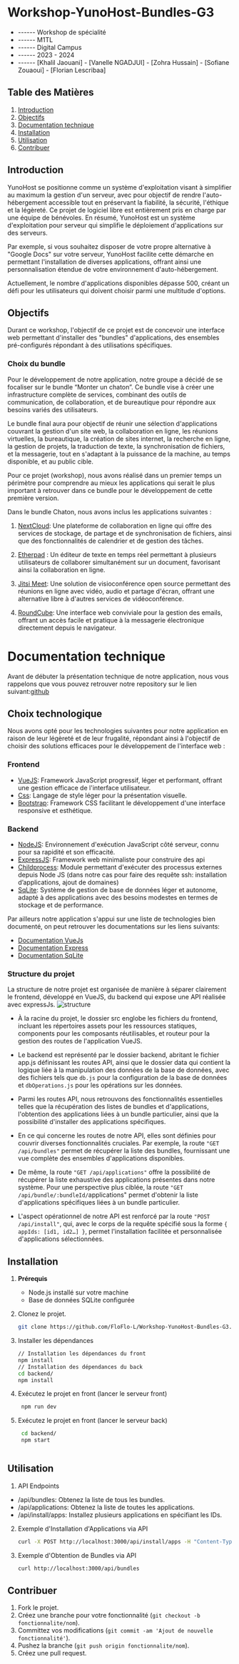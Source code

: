 # Workshop-YunoHost-Bundles-G3
- ------ Workshop de spécialité
- ------ M1TL
- ------ Digital Campus 
- ------ 2023 - 2024
- ------ [Khalil Jaouani]  - [Vanelle NGADJUI] - [Zohra Hussain] - [Sofiane Zouaoui] - [Florian Lescribaa]


## Table des Matières

1. [Introduction](#introduction)
2. [Objectifs](#objectifs)
3. [Documentation technique](#documentation_technique)
4. [Installation](#installation)
5. [Utilisation](#utilisation)
6. [Contribuer](#contribuer)


## Introduction
YunoHost se positionne comme un système d'exploitation visant à simplifier au maximum la gestion d'un serveur, avec pour objectif de rendre l'auto-hébergement accessible tout en préservant la fiabilité, la sécurité, l'éthique et la légèreté. Ce projet de logiciel libre est entièrement pris en charge par une équipe de bénévoles.  En résumé, YunoHost est un système d'exploitation pour serveur qui simplifie le déploiement d'applications sur des serveurs. 

Par exemple, si vous souhaitez disposer de votre propre alternative à "Google Docs" sur votre serveur, YunoHost facilite cette démarche en permettant l'installation de diverses applications, offrant ainsi une personnalisation étendue de votre environnement d'auto-hébergement.

Actuellement, le nombre d'applications disponibles dépasse 500, créant un défi pour les utilisateurs qui doivent choisir parmi une multitude d'options. 


## Objectifs
Durant ce workshop, l'objectif de ce projet est de concevoir une interface web permettant d'installer des "bundles" d'applications, des ensembles pré-configurés répondant à des utilisations spécifiques.

### Choix du bundle
Pour le développement de notre application, notre groupe a décidé de se focaliser sur le bundle “Monter un chaton”. Ce bundle vise à créer une infrastructure complète de services, combinant des outils de communication, de collaboration, et de bureautique pour répondre aux besoins variés des utilisateurs. 

Le bundle final aura pour objectif de réunir une sélection d'applications couvrant la gestion d'un site web, la collaboration en ligne, les réunions virtuelles, la bureautique, la création de sites internet, la recherche en ligne, la gestion de projets, la traduction de texte, la synchronisation de fichiers, et la messagerie, tout en s'adaptant à la puissance de la machine, au temps disponible, et au public cible.

Pour ce projet (workshop), nous avons réalisé dans un premier temps un périmètre pour comprendre au mieux les applications qui serait le plus important à retrouver dans ce bundle pour le développement de cette première version.

Dans le bundle Chaton, nous avons inclus les applications suivantes :

1. [NextCloud](https://nextcloud.com/): 
Une plateforme de collaboration en ligne qui offre des services de stockage, de partage et de synchronisation de fichiers, ainsi que des fonctionnalités de calendrier et de gestion des tâches.

2. [Etherpad](https://etherpad.org/) : 
Un éditeur de texte en temps réel permettant à plusieurs utilisateurs de collaborer simultanément sur un document, favorisant ainsi la collaboration en ligne.

3. [Jitsi Meet](https://meet.jit.si/): 
Une solution de visioconférence open source permettant des réunions en ligne avec vidéo, audio et partage d'écran, offrant une alternative libre à d'autres services de vidéoconférence.

4. [RoundCube](https://roundcube.net/):
Une interface web conviviale pour la gestion des emails, offrant un accès facile et pratique à la messagerie électronique directement depuis le navigateur.


# Documentation technique 

Avant de débuter la présentation technique de notre application, nous vous rappelons que vous pouvez retrouver notre repository sur le lien suivant:[github](https://github.com/FloFlo-L/Workshop-YunoHost-Bundles-G3.git)

## Choix technologique 
Nous avons opté pour les technologies suivantes pour notre application en raison de leur légèreté et de leur frugalité, répondant ainsi à l'objectif de choisir des solutions efficaces pour le développement de l'interface web :

### Frontend 
- [VueJS](###frontend): Framework JavaScript progressif, léger et performant, offrant une gestion efficace de l'interface utilisateur.
- [Css](###frontend): Langage de style léger pour la présentation visuelle.
- [Bootstrap](###frontend): Framework CSS facilitant le développement d'une interface responsive et esthétique.

### Backend
- [NodeJS](###backend): Environnement d'exécution JavaScript côté serveur, connu pour sa rapidité et son efficacité.
- [ExpressJS](###backend): Framework web minimaliste pour construire des api
- [Childprocess](###backend): Module permettant d'exécuter des processus externes depuis Node JS (dans notre cas pour faire des requête ssh: installation d’applications, ajout de domaines)
- [SqLite](###backend): Système de gestion de base de données léger et autonome, adapté à des applications avec des besoins modestes en termes de stockage et de performance.

Par ailleurs notre application s'appui sur une liste de technologies bien documenté, on peut retrouver les documentations sur les liens suivants: 
- [Documentation VueJs](https://vuejs.org/)
- [Documentation Express](https://expressjs.com/fr/)
- [Documentation SqLite](https://www.sqlite.org/index.html)

### Structure du projet
La structure de notre projet est organisée de manière à séparer clairement le frontend, développé en VueJS, du backend qui expose une API réalisée avec expressJs. 
![structure](/public/structure.jpg)

- À la racine du projet, le dossier src englobe les fichiers du frontend, incluant les répertoires assets pour les ressources statiques, components pour les composants réutilisables, et routeur pour la gestion des routes de l'application VueJS. 

- Le backend est représenté par le dossier backend, abritant le fichier app.js définissant les routes API, ainsi que le dossier data qui contient la logique liée à la manipulation des données de la base de données, avec des fichiers tels que `db.js` pour la configuration de la base de données et `dbOperations.js` pour les opérations sur les données. 

- Parmi les routes API, nous retrouvons des fonctionnalités essentielles telles que la récupération des listes de bundles et d'applications, l'obtention des applications liées à un bundle particulier, ainsi que la possibilité d'installer des applications spécifiques.

- En ce qui concerne les routes de notre API, elles sont définies pour couvrir diverses fonctionnalités cruciales. Par exemple, la route `"GET /api/bundles"` permet de récupérer la liste des bundles, fournissant une vue complète des ensembles d'applications disponibles. 

- De même, la route `"GET /api/applications"` offre la possibilité de récupérer la liste exhaustive des applications présentes dans notre système. Pour une perspective plus ciblée, la route `"GET /api/bundle/:bundleId/`applications" permet d'obtenir la liste d'applications spécifiques liées à un bundle particulier.

- L'aspect opérationnel de notre API est renforcé par la route `"POST /api/install"`, qui, avec le corps de la requête spécifié sous la forme `{ appIds: [id1, id2…] }`, permet l'installation facilitée et personnalisée d'applications sélectionnées. 


## Installation

1. **Prérequis**
   - Node.js installé sur votre machine
   - Base de données SQLite configurée

2. Clonez le projet.
   ```bash
   git clone https://github.com/FloFlo-L/Workshop-YunoHost-Bundles-G3.git

3. Installer les dépendances 
    ```bash
    // Installation les dépendances du front
    npm install
    // Installation des dépendances du back
    cd backend/
    npm install

4. Exécutez le projet en front (lancer le serveur front)
   ```bash
    npm run dev
5. Exécutez le projet en front (lancer le serveur back)
   ```bash   
    cd backend/
    npm start    



## Utilisation

1. API Endpoints
- /api/bundles: Obtenez la liste de tous les bundles.
- /api/applications: Obtenez la liste de toutes les applications.
- /api/install/apps: Installez plusieurs applications en spécifiant les IDs.

2. Exemple d'Installation d'Applications via API
    ```bash
    curl -X POST http://localhost:3000/api/install/apps -H "Content-Type: application/json" -d '{"appIds": [1, 2,3]}'

3. Exemple d'Obtention de Bundles via API
    ```bash
    curl http://localhost:3000/api/bundles


## Contribuer
1. Fork le projet.
2. Créez une branche pour votre fonctionnalité (`git checkout -b fonctionnalite/nom`).
3. Committez vos modifications (`git commit -am 'Ajout de nouvelle fonctionnalité'`).
4. Pushez la branche (`git push origin fonctionnalite/nom`).
5. Créez une pull request.

